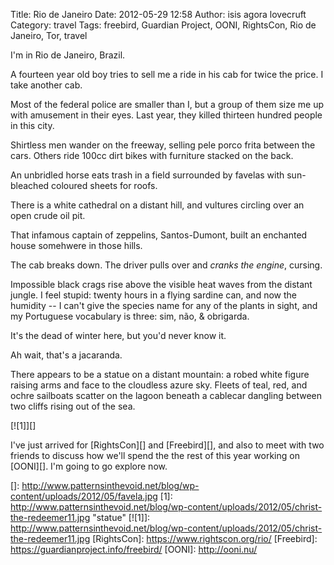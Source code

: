 Title: Rio de Janeiro
Date: 2012-05-29 12:58
Author: isis agora lovecruft
Category: travel
Tags: freebird, Guardian Project, OONI, RightsCon, Rio de Janeiro, Tor, travel

I'm in Rio de Janeiro, Brazil.

A fourteen year old boy tries to sell me a ride in his cab for twice the
price. I take another cab.

Most of the federal police are smaller than I, but a group of them size me up
with amusement in their eyes. Last year, they killed thirteen hundred people
in this city.

Shirtless men wander on the freeway, selling pele porco frita between the
cars.
Others ride 100cc dirt bikes with furniture stacked on the back.

An unbridled horse eats trash in a field surrounded by favelas with
sun-bleached coloured sheets for roofs.

There is a white cathedral on a distant hill, and vultures circling over an
open crude oil pit.

That infamous captain of zeppelins, Santos-Dumont, built an enchanted house
somehwere in those hills.

The cab breaks down. The driver pulls over and *cranks the engine*, cursing.

Impossible black crags rise above the visible heat waves from the distant
jungle. I feel stupid: twenty hours in a flying sardine can, and now the
humidity -- I can't give the species name for any of the plants in sight, and
my Portuguese vocabulary is three: sim, não, & obrigarda.

It's the dead of winter here, but you'd never know it.

Ah wait, that's a jacaranda.

There appears to be a statue on a distant mountain: a robed white figure
raising arms and face to the cloudless azure sky. Fleets of teal, red, and
ochre sailboats scatter on the lagoon beneath a cablecar dangling between two
cliffs rising out of the sea.

[![1]][]

I've just arrived for [RightsCon][] and [Freebird][], and also to meet with
two friends to discuss how we'll spend the the rest of this year working on
[OONI][]. I'm going to go explore now.

  []: http://www.patternsinthevoid.net/blog/wp-content/uploads/2012/05/favela.jpg
  [1]: http://www.patternsinthevoid.net/blog/wp-content/uploads/2012/05/christ-the-redeemer11.jpg
    "statue"
  [![1]]: http://www.patternsinthevoid.net/blog/wp-content/uploads/2012/05/christ-the-redeemer11.jpg
  [RightsCon]: https://www.rightscon.org/rio/
  [Freebird]: https://guardianproject.info/freebird/
  [OONI]: http://ooni.nu/
